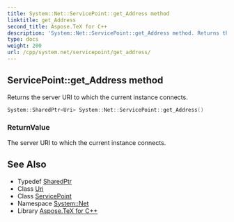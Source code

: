 ```yaml
---
title: System::Net::ServicePoint::get_Address method
linktitle: get_Address
second_title: Aspose.TeX for C++
description: 'System::Net::ServicePoint::get_Address method. Returns the server URI to which the current instance connects in C++.'
type: docs
weight: 200
url: /cpp/system.net/servicepoint/get_address/
---
```

## ServicePoint::get_Address method


Returns the server URI to which the current instance connects.

```cpp
System::SharedPtr<Uri> System::Net::ServicePoint::get_Address()
```


### ReturnValue

The server URI to which the current instance connects.

## See Also

* Typedef [SharedPtr](../../../system/sharedptr/)
* Class [Uri](../../../system/uri/)
* Class [ServicePoint](../)
* Namespace [System::Net](../../)
* Library [Aspose.TeX for C++](../../../)
